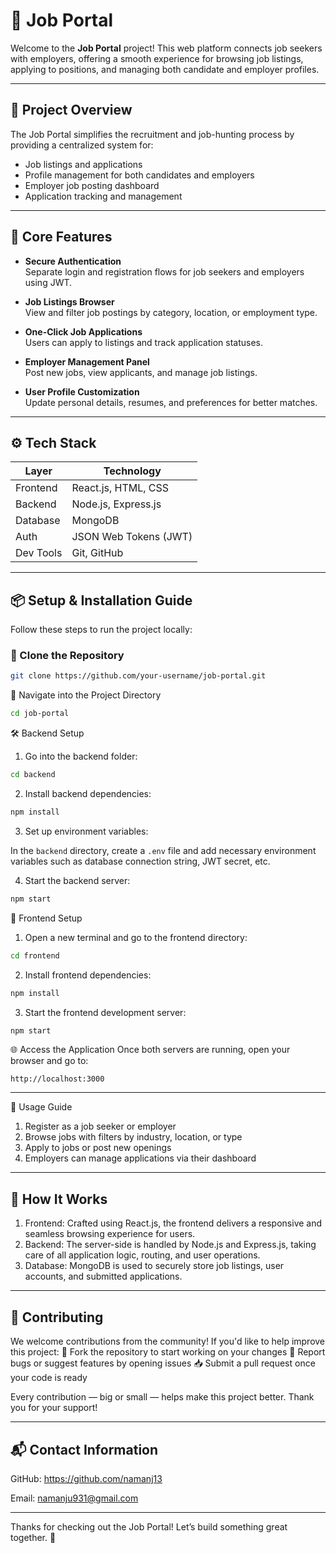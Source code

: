 # 💼 Job Portal

Welcome to the **Job Portal** project! This web platform connects job seekers with employers, offering a smooth experience for browsing job listings, applying to positions, and managing both candidate and employer profiles.

---

## 📝 Project Overview

The Job Portal simplifies the recruitment and job-hunting process by providing a centralized system for:

- Job listings and applications
- Profile management for both candidates and employers
- Employer job posting dashboard
- Application tracking and management

---

## 🧩 Core Features

- **Secure Authentication**  
  Separate login and registration flows for job seekers and employers using JWT.

- **Job Listings Browser**  
  View and filter job postings by category, location, or employment type.

- **One-Click Job Applications**  
  Users can apply to listings and track application statuses.

- **Employer Management Panel**  
  Post new jobs, view applicants, and manage job listings.

- **User Profile Customization**  
  Update personal details, resumes, and preferences for better matches.

---

## ⚙️ Tech Stack

| Layer       | Technology              |
|-------------|--------------------------|
| Frontend    | React.js, HTML, CSS      |
| Backend     | Node.js, Express.js      |
| Database    | MongoDB                  |
| Auth        | JSON Web Tokens (JWT)    |
| Dev Tools   | Git, GitHub              |

---

## 📦 Setup & Installation Guide

Follow these steps to run the project locally:

### 📁 Clone the Repository

```bash
git clone https://github.com/your-username/job-portal.git 
```
📂 Navigate into the Project Directory
 ``` bash
cd job-portal
```
🛠 Backend Setup
1. Go into the backend folder:

```bash
cd backend
```
2. Install backend dependencies:

```bash
npm install
```
3. Set up environment variables:

In the `backend` directory, create a `.env` file and add necessary environment variables such as database connection string, JWT secret, etc.

4. Start the backend server:

``` bash
npm start
```

🎨 Frontend Setup
1. Open a new terminal and go to the frontend directory:

```bash
cd frontend
```

2. Install frontend dependencies:

```bash
npm install
```

3. Start the frontend development server:

```bash
npm start
```

🌐 Access the Application
Once both servers are running, open your browser and go to:

```arduino
http://localhost:3000
```
---

🚀 Usage Guide
1. Register as a job seeker or employer
2. Browse jobs with filters by industry, location, or type
3. Apply to jobs or post new openings
4. Employers can manage applications via their dashboard

---

##  🧩 How It Works
1. Frontend: Crafted using React.js, the frontend delivers a responsive and seamless browsing experience for users.
2. Backend: The server-side is handled by Node.js and Express.js, taking care of all application logic, routing, and user operations.
3. Database: MongoDB is used to securely store job listings, user accounts, and submitted applications.

---

##  🤝 Contributing

We welcome contributions from the community! If you'd like to help improve this project:
🔧 Fork the repository to start working on your changes
🐛 Report bugs or suggest features by opening issues
📥 Submit a pull request once your code is ready

Every contribution — big or small — helps make this project better. Thank you for your support!

---

## 📬 Contact Information

GitHub: https://github.com/namanj13

Email: namanju931@gmail.com

---

Thanks for checking out the Job Portal!
Let’s build something great together. 🚀






